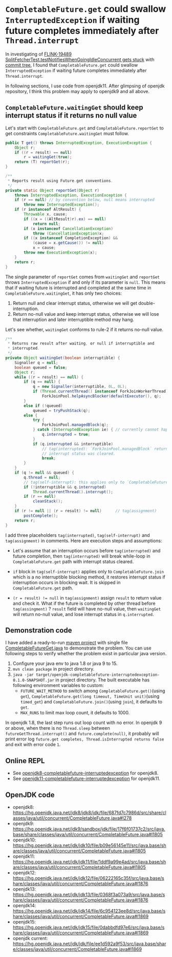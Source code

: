 # `CompletableFuture.get` could swallow `InterruptedException` if waiting future completes immediately after `Thread.interrupt`

In investigating of [FLINK-19489 SplitFetcherTest.testNotifiesWhenGoingIdleConcurrent gets stuck](https://issues.apache.org/jira/browse/FLINK-19489)
with [commit tree](https://github.com/flink-ci/flink-mirror/tree/f8cc82b0c7d3ddd35b17c7f6475b8908363c930a),
I found that `CompletableFuture.get` could swallow `InterruptedException` if waiting future completes immediately after `Thread.interrupt`.

In following sections, I use code from openjdk11. After glimpsing of openjdk repository, I think this problem may apply to openjdk9 and all above.

## `CompletableFuture.waitingGet` should keep interrupt status if it returns no null value

Let's start with `CompletableFuture.get` and `CompletableFuture.reportGet` to get constraints
`CompletableFuture.waitingGet` must follow.

```java
public T get() throws InterruptedException, ExecutionException {
    Object r;
    if ((r = result) == null)
        r = waitingGet(true);
    return (T) reportGet(r);
}

/**
 * Reports result using Future.get conventions.
 */
private static Object reportGet(Object r)
    throws InterruptedException, ExecutionException {
    if (r == null) // by convention below, null means interrupted
        throw new InterruptedException();
    if (r instanceof AltResult) {
        Throwable x, cause;
        if ((x = ((AltResult)r).ex) == null)
            return null;
        if (x instanceof CancellationException)
            throw (CancellationException)x;
        if ((x instanceof CompletionException) &&
            (cause = x.getCause()) != null)
            x = cause;
        throw new ExecutionException(x);
    }
    return r;
}
```

The single parameter of `reportGet` comes from `waitingGet` and `reportGet` throws `InterruptedException`
if and only if its parameter is `null`. This means that if waiting future is interrupted and completed at
the same time in `CompletableFuture.waitingGet`, it has only two choices:
1. Return null and clear interrupt status, otherwise we will get double-interruption.
2. Return no-null value and keep interrupt status, otherwise we will lose that interruption and later
  interruptible method may hang.

Let's see whether, `waitingGet` conforms to rule-2 if it returns no-null value.

```java
/**
 * Returns raw result after waiting, or null if interruptible and
 * interrupted.
 */
private Object waitingGet(boolean interruptible) {
    Signaller q = null;
    boolean queued = false;
    Object r;
    while ((r = result) == null) {
        if (q == null) {
            q = new Signaller(interruptible, 0L, 0L);
            if (Thread.currentThread() instanceof ForkJoinWorkerThread)
                ForkJoinPool.helpAsyncBlocker(defaultExecutor(), q);
        }
        else if (!queued)
            queued = tryPushStack(q);
        else {
            try {
                ForkJoinPool.managedBlock(q);
            } catch (InterruptedException ie) { // currently cannot happen
                q.interrupted = true;
            }
            if (q.interrupted && interruptible)
                // tag(interrupted): `ForkJoinPool.managedBlock` return due to interrupted,
                // interrupt status was cleared.
                break;
        }
    }
    if (q != null && queued) {
        q.thread = null;
        // tag(self-interrupt): this applies only to `CompletableFuture.join`.
        if (!interruptible && q.interrupted)
            Thread.currentThread().interrupt();
        if (r == null)
            cleanStack();
    }
    if (r != null || (r = result) != null)      // tag(assignment)
        postComplete();
    return r;
}
```

I add three placeholders `tag(interrupted)`, `tag(self-interrupt)` and `tag(assignment)` in comments. Here
are execution steps and assumptions:

* Let's assume that an interruption occurs before `tag(interrupted)` and future completion, then
  `tag(interrupted)` will break while-loop in `CompletableFuture.get` path with interrupt status cleared.

* `if` block in `tag(self-interrupt)` applies only to `CompletableFuture.join` which is a no interruptible
  blocking method, it restores interrupt status if interruption occurs in blocking wait. It is skipped in
  `CompletableFuture.get` path.

* `(r = result) != null` in `tag(assignment)` assign `result` to return value and check it. What if the future
  is completed by other thread before `tag(assingment)` ? `result` field will have no-null value, then `waitingGet`
  will return no-null value, and lose interrupt status in `q.interrupted`.

## Demonstration code
I have added a ready-to-run [maven project](pom.xml) with single file [CompletableFutureGet.java](src/main/java/name/kezhuw/chaos/openjdk/completablefuture/interruptedexception/CompletableFutureGet.java)
to demonstrate the problem. You can use following steps to verify whether the problem exist in particular java version.

1. Configure your java env to java 1.8 or java 9 to 15.
2. `mvn clean package` in project directory.
3. `java -jar target/openjdk-completablefuture-interruptedexception-0.1.0-SNAPSHOT.jar` in project directory. The built
   executable has following environment variables to custom:
   * `FUTURE_WAIT_METHOD` to switch among `CompletableFuture.get()`(using `get`), `CompletableFuture.get(long timeout, TimeUnit unit)`(using `timed_get`)
     and `CompletableFuture.join()`(using `join`), it defaults to `get`.
   * `MAX_RUNS` to limit max loop count, it defaults to 1000.

In openjdk 1.8, the last step runs out loop count with no error. In openjdk 9 or above, when there is no `Thread.sleep`
between `futureGetThread.interrupt()` and `future.complete(null)`, it probably will print error log
`future.get completes, Thread.isInterrupted returns false` and exit with error code `1`.

## Online REPL
* See [openjdk8-completablefuture-interruptedexception](https://repl.it/@kezhuw/openjdk8-completablefuture-interruptedexception)
  for openjdk8.
* See [openjdk11-completablefuture-interruptedexception](https://repl.it/@kezhuw/openjdk11-completablefuture-interruptedexception)
  for openjdk11.

## OpenJDK code
* openjdk8: https://hg.openjdk.java.net/jdk8/jdk8/jdk/file/687fd7c7986d/src/share/classes/java/util/concurrent/CompletableFuture.java#l278
* openjdk9: https://hg.openjdk.java.net/jdk9/sandbox/jdk/file/17f6f01737c2/src/java.base/share/classes/java/util/concurrent/CompletableFuture.java#l1805
* openjdk10: https://hg.openjdk.java.net/jdk/jdk10/file/b09e56145e11/src/java.base/share/classes/java/util/concurrent/CompletableFuture.java#l1805
* openjdk11: https://hg.openjdk.java.net/jdk/jdk11/file/1ddf9a99e4ad/src/java.base/share/classes/java/util/concurrent/CompletableFuture.java#l1805
* openjdk12: https://hg.openjdk.java.net/jdk/jdk12/file/06222165c35f/src/java.base/share/classes/java/util/concurrent/CompletableFuture.java#l1876
* openjdk13: https://hg.openjdk.java.net/jdk/jdk13/file/0368f3a073a9/src/java.base/share/classes/java/util/concurrent/CompletableFuture.java#l1876
* openjdk14: https://hg.openjdk.java.net/jdk/jdk14/file/6c954123ee8d/src/java.base/share/classes/java/util/concurrent/CompletableFuture.java#l1869
* openjdk15: https://hg.openjdk.java.net/jdk/jdk15/file/0dabbdfd97e6/src/java.base/share/classes/java/util/concurrent/CompletableFuture.java#l1869
* openjdk current: https://hg.openjdk.java.net/jdk/jdk/file/ee1d592a9f53/src/java.base/share/classes/java/util/concurrent/CompletableFuture.java#l1869
